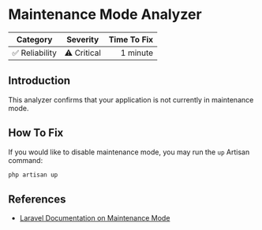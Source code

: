 # Maintenance Mode Analyzer

| Category       | Severity   | Time To Fix  |
| -------------  |:----------:| ------------:|
| :white_check_mark: Reliability | ⚠️ Critical | 1 minute     |

## Introduction

This analyzer confirms that your application is not currently in maintenance mode.

## How To Fix

If you would like to disable maintenance mode, you may run the `up` Artisan command:

```bash
php artisan up
```

## References

- [Laravel Documentation on Maintenance Mode](https://laravel.com/docs/configuration#maintenance-mode)